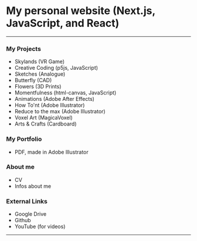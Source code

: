 # My personal website (Next.js, JavaScript, and React)

___

### My Projects
- Skylands (VR Game)
- Creative Coding (p5js, JavaScript)
- Sketches (Analogue)
- Butterfly (CAD)
- Flowers (3D Prints)
- Momentfulness (html-canvas, JavaScript)
- Animations (Adobe After Effects)
- How To'nt (Adobe Illustrator)
- Reduce to the max (Adobe Illustrator)
- Voxel Art (MagicaVoxel)
- Arts & Crafts (Cardboard)

### My Portfolio
- PDF, made in Adobe Illustrator

### About me
- CV
- Infos about me

### External Links
- Google Drive
- Github
- YouTube (for videos)
___

